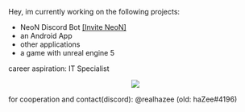 Hey, 
im currently working on the following projects:
- NeoN Discord Bot <a href="https://discord.com/api/oauth2/authorize?client_id=835458403726786561&permissions=8&scope=bot">[Invite NeoN]</a>
- an Android App
- other applications
- a game with unreal engine 5

career aspiration: IT Specialist

<p align="center">
  <a href="https://skillicons.dev">
    <img src="https://skillicons.dev/icons?i=javascript,nodejs,html,css,androidstudio,java" />
  </a>
</p>

for cooperation and contact(discord): @realhazee (old: haZee#4196)
